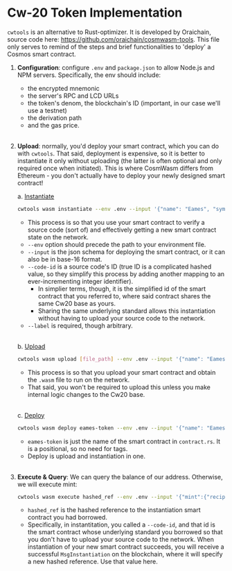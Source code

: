 # Cw-20 Token Implementation

`cwtools` is an alternative to Rust-optimizer. It is developed by Oraichain, source code here: https://github.com/oraichain/cosmwasm-tools. This file only serves to remind of the steps and brief functionalities to 'deploy' a Cosmos smart contract.

1. **Configuration**: configure `.env` and `package.json` to allow Node.js and NPM servers.
   Specifically, the env should include:
   * the encrypted mnemonic
   * the server's RPC and LCD URLs
   * the token's denom, the blockchain's ID (important, in our case we'll use a testnet)
   * the derivation path
   * and the gas price.
   <br><br>

2. **Upload**: normally, you'd deploy your smart contract, which you can do with `cwtools`. That said, deployment is expensive, so it is better to instantiate it only without uploading (the latter is often optional and only required once when initiated). This is where CosmWasm differs from Ethereum - you don't actually have to deploy your newly designed smart contract!

   a. <u>Instantiate</u>
   ```bash
   cwtools wasm instantiate --env .env --input '{"name": "Eames", "symbol": "EAM", "decimals": 10, "initial_balances": [{"amount: "20000", "address": "your_addr"}], "mint": {"minter": "your_addr"}}' --code-id 6082  --label "eam"
   ```
   * This process is so that you use your smart contract to verify a source code (sort of) and effectively getting a new smart contract state on the network.
   * `--env` option should precede the path to your environment file.
   * `--input` is the json schema for deploying the smart contract, or it can also be in base-16 format.
   * `--code-id` is a source code's ID (true ID is a complicated hashed value, so they simplify this process by adding another mapping to an ever-incrementing integer identifier).
      * In simplier terms, though, it is the simplified id of the smart contract that you referred to, where said contract shares the same Cw20 base as yours.
      * Sharing the same underlying standard allows this instantiation without having to upload your source code to the network.
   * `--label` is required, though arbitrary.
   <br><br>

   b. <u>Upload</u>
   ```bash
   cwtools wasm upload [file_path] --env .env --input '{"name": "Eames", "symbol": "EAM", "decimals": 10, "initial_balances": [{"amount: "20000", "address": "your_addr"}]} '
   ```
      * This process is so that you upload your smart contract and obtain the `.wasm` file to run on the network.
      * That said, you won't be required to upload this unless you make internal logic changes to the Cw20 base.
      <br><br>
   
   c. <u>Deploy</u>
   ```bash
   cwtools wasm deploy eames-token --env .env --input '{"name": "Eames", "symbol": "EAM", "decimals": 10, "initial_balances": [{"amount: "20000", "address": "your_addr"}]}'
   ```
   * `eames-token` is just the name of the smart contract in `contract.rs`. It is a positional, so no need for tags.
   * Deploy is upload and instantiation in one.
   <br><br>

3. **Execute & Query**: We can query the balance of our address. Otherwise, we will execute mint:
   ```bash
   cwtools wasm execute hashed_ref --env .env --input '{"mint":{"recipient": "your_addr", "amount": "1500"}}'
   ```
   * `hashed_ref` is the hashed reference to the instantiation smart contract you had borrowed.
   * Specifically, in instantitation, you called a `--code-id`, and that id is the smart contract whose underlying standard you borrowed so that you don't have to upload your source code to the network. When instantiation of your new smart contract succeeds, you will receive a successful `MsgInstantiation` on the blockchain, where it will specify a new hashed reference. Use that value here.